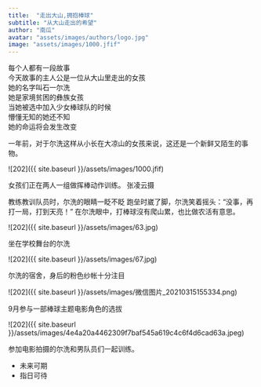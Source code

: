 ```yaml
---
title:  "走出大山,拥抱棒球"
subtitle: "从大山走出的希望"
author: "南瓜"
avatar: "assets/images/authors/logo.jpg"
image: "assets/images/1000.jfif"
---
```


 每个人都有一段故事  
 今天故事的主人公是一位从大山里走出的女孩  
 她的名字叫石一尔洗  
 她是家境贫困的彝族女孩  
 当她被选中加入少女棒球队的时候  
 懵懂无知的她还不知  
 她的命运将会发生改变  
 

 一年前，对于尔洗这样从小长在大凉山的女孩来说，这还是一个新鲜又陌生的事物。
 
 ![202]({{ site.baseurl }}/assets/images/1000.jfif)  

女孩们正在两人一组做挥棒动作训练。 张凌云摄

教练教训队员时，尔洗的眼睛一眨不眨
跑垒时崴了脚，尔洗笑着摇头：“没事，再打一局，打到天亮！”
在尔洗眼中，打棒球沒有爬山累，也比做农活有意思。

 ![202]({{ site.baseurl }}/assets/images/63.jpg)
 
 坐在学校舞台的尔洗
 
 ![202]({{ site.baseurl }}/assets/images/67.jpg) 
 
 尔洗的宿舍，身后的粉色纱帐十分注目
 
 ![202]({{ site.baseurl }}/assets/images/微信图片_20210315155334.png)
 
 9月参与一部棒球主题电影角色的选拔

 ![202]({{ site.baseurl }}/assets/images/4e4a20a4462309f7baf545a619c4c6f4d6cad63a.jpeg)
 
 参加电影拍摄的尔洗和男队员们一起训练。
 
 * 未来可期
 * 指日可待

